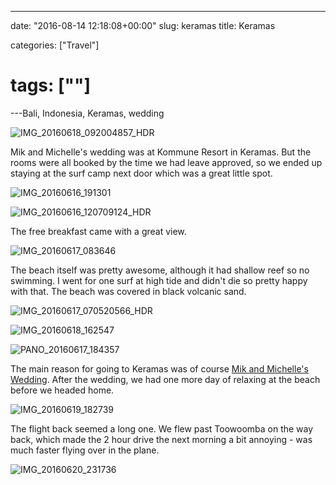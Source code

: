 ---

date: "2016-08-14 12:18:08+00:00"
slug: keramas
title: Keramas

categories: ["Travel"]
# tags: [""]
---Bali, Indonesia, Keramas, wedding

![IMG_20160618_092004857_HDR](img_20160618_092004857_hdr.jpg)

Mik and Michelle's wedding was at Kommune Resort in Keramas. But the rooms were all booked by the time we had leave approved, so we ended up staying at the surf camp next door which was a great little spot.

![IMG_20160616_191301](img_20160616_191301.jpg)

![IMG_20160616_120709124_HDR](img_20160616_120709124_hdr.jpg)

The free breakfast came with a great view.

![IMG_20160617_083646](img_20160617_083646.jpg)

The beach itself was pretty awesome, although it had shallow reef so no swimming. I went for one surf at high tide and didn't die so pretty happy with that. The beach was covered in black volcanic sand.

![IMG_20160617_070520566_HDR](img_20160617_070520566_hdr.jpg)

![IMG_20160618_162547](img_20160618_162547.jpg)

![PANO_20160617_184357](pano_20160617_184357.jpg)

The main reason for going to Keramas was of course [Mik and Michelle's Wedding](/posts/2016/2016-12-26/mik-and-michelles-wedding/). After the wedding, we had one more day of relaxing at the beach before we headed home.

![IMG_20160619_182739](img_20160619_182739.jpg)

The flight back seemed a long one. We flew past Toowoomba on the way back, which made the 2 hour drive the next morning a bit annoying - was much faster flying over in the plane.

![IMG_20160620_231736](img_20160620_231736.jpg)
